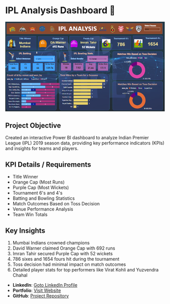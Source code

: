 # IPL Analysis Dashboard 🏏

![image](https://github.com/AniruddhaDas1/Data_Analyst_Projects/blob/main/Data%20Visualization%20Projects/Power%20BI%20Portfolio%20Projects/IPL%20Dashboard/Data/IPL%20Dashboard%20image.PNG)

## Project Objective
Created an interactive Power BI dashboard to analyze Indian Premier League (IPL) 2019 season data, providing key performance indicators (KPIs) and insights for teams and players.

## KPI Details / Requirements
- Title Winner
- Orange Cap (Most Runs)
- Purple Cap (Most Wickets)
- Tournament 6's and 4's
- Batting and Bowling Statistics
- Match Outcomes Based on Toss Decision
- Venue Performance Analysis
- Team Win Totals

## Key Insights
1. Mumbai Indians crowned champions
2. David Warner claimed Orange Cap with 692 runs
3. Imran Tahir secured Purple Cap with 52 wickets
4. 786 sixes and 1654 fours hit during the tournament
5. Toss decision had minimal impact on match outcomes
6. Detailed player stats for top performers like Virat Kohli and Yuzvendra Chahal

- **LinkedIn**: [Goto LinkedIn Profile](https://www.linkedin.com/in/aniruddha1/)
- **Portfolio**: [Visit Website](https://linktr.ee/aniruddha_das)
- **GitHub**: [Project Repository](https://github.com/AniruddhaDas1)
